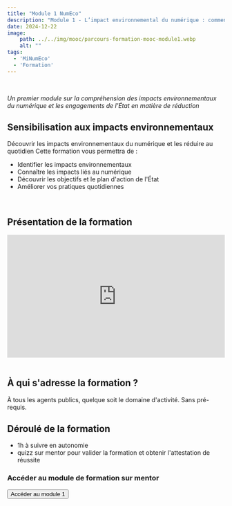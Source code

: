 ```yaml
---
title: "Module 1 NumEco"
description: "Module 1 - L’impact environnemental du numérique : comment agir ?"
date: 2024-12-22
image:
    path: ../../img/mooc/parcours-formation-mooc-module1.webp
    alt: ""
tags:
  - 'MiNumEco'
  - 'Formation'
---
```

<br>
<!-- chapô-->

*Un premier module sur la compréhension des impacts environnementaux du numérique et les engagements de l'État en matière de réduction*

<!-- texte-->

## Sensibilisation aux impacts environnementaux

Découvrir les impacts environnementaux du numérique et les réduire au quotidien
Cette formation vous permettra de :

* Identifier les impacts environnementaux
* Connaître les impacts liés au numérique
* Découvrir les objectifs et le plan d'action de l'État
* Améliorer vos pratiques quotidiennes


<br>

## Présentation de la formation 

<!-- intégraton vidéo peertube -->
<div style="position: relative; padding-top: 56.25%;"><iframe title="Module 1" width="100%" height="100%" src="https://video.mentor.gouv.fr/videos/embed/6d855acf-21dd-4785-84f1-b91947228d34" frameborder="0" allowfullscreen="" sandbox="allow-same-origin allow-scripts allow-popups allow-forms" style="position: absolute; inset: 0px;"></iframe></div>

<br>

## À qui s'adresse la formation ?

À tous les agents publics, quelque soit le domaine d'activité.
Sans pré-requis.

## Déroulé de la formation 

* 1h à suivre en autonomie
* quizz sur mentor pour valider la formation et obtenir l'attestation de réussite

<div class="fr-callout">
    <h3 class="fr-callout__title">Accéder au module de formation sur mentor</h3>
    <a href="https://mentor.gouv.fr/local/catalog/pages/training.php?trainingid=3087">
    <button class="fr-btn" target="_blank">
        Accéder au module 1
    </button>
  </a>
</div>
